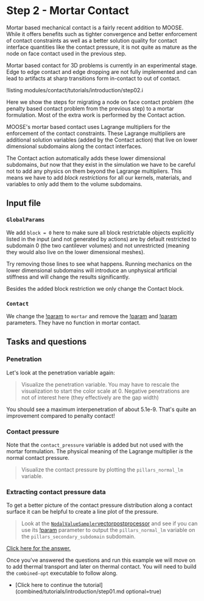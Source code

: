 # Step 2 - Mortar Contact

Mortar based mechanical contact is a fairly recent addition to MOOSE. While it
offers benefits such as tighter convergence and better enforcement of contact
constraints as well as a better solution quality for contact interface
quantities like the contact pressure, it is not quite as mature as the node on
face contact used in the previous step.

Mortar based contact for 3D problems is currently in an experimental stage. Edge
to edge contact and edge dropping are not fully implemented and can lead to
artifacts at sharp transitions form in-contact to out of contact.

!listing modules/contact/tutorials/introduction/step02.i

Here we show the steps for migrating a node on face contact problem (the penalty
based contact problem from the previous step) to a mortar formulation. Most of
the extra work is performed by the Contact action.

MOOSE's mortar based contact uses Lagrange multipliers for the enforcement of
the contact constraints. These Lagrange multipliers are additional solution
variables (added by the Contact action) that live on lower dimensional
subdomains along the contact interfaces.

The Contact action automatically adds these lower dimensional subdomains, *but*
now that they exist in the simulation we have to be careful not to add any
physics on them beyond the Lagrange multipliers. This means we have to add
*block restrictions* for all our kernels, materials, and variables to only add
them to the volume subdomains.

## Input file

### `GlobalParams`

We add `block = 0` here to make sure all block restrictable objects explicitly
listed in the input (and not generated by actions) are by default restricted to
subdomain 0 (the two cantilever volumes) and not unrestricted (meaning they
would also live on the lower dimensional meshes).

Try removing those lines to see what happens. Running mechanics on the
lower dimensional subdomains will introduce an unphysical artificial stiffness
and will change the results significantly.

Besides the added block restriction we only change the Contact block.

### `Contact`

We change the [!param](/Contact/ContactAction/formulation) to `mortar` and
remove the [!param](/Contact/ContactAction/penalty) and
[!param](/Contact/ContactAction/normalize_penalty) parameters. They have no
function in mortar contact.

## Tasks and questions

### Penetration

Let's look at the penetration variable again:

> Visualize the penetration variable. You may have to rescale the visualization
> to start the color scale at 0. Negative penetrations are not of interest here
> (they effectively are the gap width)

You should see a maximum interpenetration of about 5.1e-9. That's quite an
improvement compared to penalty contact!

### Contact pressure

Note that the `contact_pressure` variable is added but not used with the mortar
formulation. The physical meaning of the Lagrange multiplier *is* the normal
contact pressure.

> Visualize the contact pressure by plotting the `pillars_normal_lm` variable.

### Extracting contact pressure data

To get a better picture of the contact pressure distribution along a contact
surface it can be helpful to create a line plot of the pressure.

> Look at the
> [`NodalValueSampler`](NodalValueSampler.md)[vectorpostprocessor](VectorPostprocessors/index.md)
> and see if you can use its
> [!param](/VectorPostprocessors/NodalValueSampler/block) parameter to output the
> `pillars_normal_lm` variable on the `pillars_secondary_subdomain` subdomain.

[Click here for the answer.](contact/tutorials/introduction/answer02a.md)

Once you've answered the questions and run this example we will move on to add
thermal transport and later on thermal contact. You will need to build the
`combined-opt` executable to follow along.

- [Click here to continue the tutorial](combined/tutorials/introduction/step01.md optional=true)
